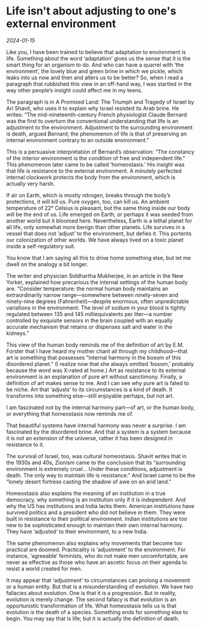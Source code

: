 # Life isn't about adjusting to one's external environment

*2024-01-15*

Like you, I have been trained to believe that adaptation to environment
is life. Something about the word ‘adaptation’ gives us the sense that
it is the smart thing for an organism to do. And who can have a quarrel
with ‘the environment’, the lovely blue and green brine in which we
pickle, which leaks into us now and then and alters us to be better? So,
when I read a paragraph that rubbished this view in an off-hand way, I
was startled in the way other people’s insight could affect me in my
teens.

The paragraph is in A Promised Land: The Triumph and Tragedy of Israel
by Ari Shavit, who uses it to explain why Israel resisted its Arab
brine. He writes: “The mid-nineteenth-century French physiologist Claude
Bernard was the first to overturn the conventional understanding that
life is an adjustment to the environment. Adjustment to the surrounding
environment is death, argued Bernard; the phenomenon of life is that of
preserving an internal environment contrary to an outside environment."

This is a persuasive interpretation of Bernard’s observation: “The
constancy of the interior environment is the condition of free and
independent life." This phenomenon later came to be called
‘homeostasis.’ His insight was that life is resistance to the external
environment. A minutely perfected internal clockwork protects the body
from the environment, which is actually very harsh.

If air on Earth, which is mostly nitrogen, breaks through the body’s
protections, it will kill us. Pure oxygen, too, can kill us. An ambient
temperature of 22° Celsius is pleasant, but the same thing inside our
body will be the end of us. Life emerged on Earth, or perhaps it was
seeded from another world but it bloomed here. Nevertheless, Earth is a
lethal planet for all life, only somewhat more benign than other
planets. Life survives in a vessel that does not ‘adjust’ to the
environment, but defies it. This portents our colonization of other
worlds. We have always lived on a toxic planet inside a self-regulatory
suit.

You know that I am saying all this to drive home something else, but let
me dwell on the analogy a bit longer.

The writer and physician Siddhartha Mukherjee, in an article in the New
Yorker, explained how precarious the internal settings of the human body
are. “Consider temperature: the normal human body maintains an
extraordinarily narrow range—somewhere between ninety-seven and
ninety-nine degrees (Fahrenheit)—despite enormous, often unpredictable
variations in the environment. The level of sodium in your blood is
tightly regulated between 135 and 145 milliequivalents per liter—a
number controlled by exquisite sensors in the brain coupled with an
equally accurate mechanism that retains or dispenses salt and water in
the kidneys."

This view of the human body reminds me of the definition of art by E.M.
Forster that I have heard my mother chant all through my childhood—that
art is something that possesses “internal harmony in the bosom of this
disordered planet." (I realize now that she always omitted ‘bosom,’
probably because the word was X-rated at home.) Art as resistance to its
external environment is an explanation of pure art without sanctimony.
Finally, a definition of art makes sense to me. And I can see why pure
art is fated to be niche. Art that ‘adjusts’ to its circumstances is a
kind of death. It transforms into something else—still enjoyable
perhaps, but not art.

I am fascinated not by the internal harmony part—of art, or the human
body, or everything that homeostasis now reminds me of.

That beautiful systems have internal harmony was never a surprise. I am
fascinated by the disordered brine. And that a system is a system
because it is not an extension of the universe, rather it has been
designed in resistance to it.

The survival of Israel, too, was cultural homeostasis. Shavit writes
that in the 1930s and 40s, Zionism came to the conclusion that its
“surrounding environment is extremely cruel… Under these conditions,
adjustment is death. The only way to maintain life is resistance." And
Israel came to be the “lonely desert fortress casting the shadow of awe
on an arid land."

Homeostasis also explains the meaning of an institution in a true
democracy, why something is an institution only if it is independent.
And why the US has institutions and India lacks them. American
institutions have survived politics and a president who did not believe
in them. They were built in resistance to their political environment.
Indian institutions are too new to be sophisticated enough to maintain
their own internal harmony. They have ‘adjusted’ to their environment,
to a new India.

The same phenomenon also explains why movements that become too
practical are doomed. Practicality is ‘adjustment’ to the environment.
For instance, ‘agreeable’ feminists, who do not make men uncomfortable,
are never as effective as those who have an ascetic focus on their
agenda to resist a world created for men.

It may appear that ‘adjustment’ to circumstances can prolong a movement
or a human entity. But that is a misunderstanding of evolution. We have
two fallacies about evolution. One is that it is a progression. But in
reality, evolution is merely change. The second fallacy is that
evolution is an opportunistic transformation of life. What homeostasis
tells us is that evolution is the death of a species. Something ends for
something else to begin. You may say that is life; but it is actually
the definition of death.
